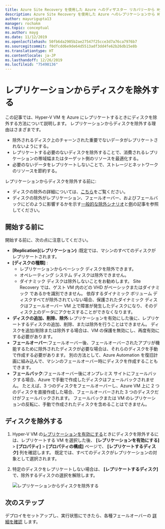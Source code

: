 ```yaml
---
title: Azure Site Recovery を使用した Azure へのディザスター リカバリーから Hyper-V VM ディスクを除外する
description: Azure Site Recovery を使用した Azure へのレプリケーションから Hyper-V VM ディスクを除外する方法。
author: mayurigupta13
manager: rochakm
ms.topic: conceptual
ms.author: mayg
ms.date: 11/12/2019
ms.openlocfilehash: 50fb6da2905b2ae27547f25cce3d7a76ca7976b7
ms.sourcegitcommit: f0dfcdd6e9de64d5513adf3dd4fe62b26db15e8b
ms.translationtype: HT
ms.contentlocale: ja-JP
ms.lasthandoff: 12/26/2019
ms.locfileid: "75498136"
---
```

# <a name="exclude-disks-from-replication"></a>レプリケーションからディスクを除外する

この記事では、Hyper-V VM を Azure にレプリケートするときにディスクを除外する方法について説明します。 レプリケーションからディスクを除外する理由はさまざまです。

- 除外されるディスク上のチャーンされた重要でないデータがレプリケートされないようにする。
- レプリケートする必要のないディスクを除外することで、消費されるレプリケーションの帯域幅またはターゲット側のリソースを最適化する。
- 必要のないデータをレプリケートしないことで、ストレージとネットワークのリソースを節約する。

レプリケーションからディスクを除外する前に:

- ディスクの除外の詳細については、[こちら](exclude-disks-replication.md)をご覧ください。
- ディスクの除外がレプリケーション、フェールオーバー、およびフェールバックにどのように影響するかを示す[一般的な除外シナリオ](exclude-disks-replication.md#typical-scenarios)と[例](exclude-disks-replication.md#example-1-exclude-the-sql-server-tempdb-disk)の記事を参照してください。

## <a name="before-you-start"></a>開始する前に

開始する前に、次の点に注意してください。

- **[Replication]\(レプリケーション\)** :既定では、マシンのすべてのディスクがレプリケートされます。
- **[ディスクの種類]** :
    - レプリケーションからベーシック ディスクを除外できます。
    - オペレーティング システム ディスクは除外できません。
    - ダイナミック ディスクは除外しないことをお勧めします。 Site Recovery では、ゲスト VM 内のどの VHD がベーシックまたはダイナミック であるかを識別できません。  依存するダイナミック ボリューム ディスクすべてが除外されていない場合、保護されたダイナミック ディスクはフェールオーバー VM 上で障害が発生したディスクになり、そのディスク上のデータにアクセスすることができなくなります。
- **ディスクの追加、削除、除外**:レプリケーションを有効にした後に、レプリケートするディスクの追加、削除、または除外を行うことはできません。 ディスクを追加/削除または除外する場合は、VM の保護を無効にし、再度有効にする必要があります。
- **フェールオーバー**:フェールオーバー後、フェールオーバーされたアプリが機能するために除外されたディスクが必要な場合は、それらのディスクを手動で作成する必要があります。 別の方法として、Azure Automation を復旧計画に組み込んで、マシンのフェールオーバー時にディスクを作成することもできます。
- **フェールバック**:フェールオーバー後にオンプレミス サイトにフェールバックする場合、Azure で手動で作成したディスクはフェールバックされません。 たとえば、3 つのディスクをフェールオーバーし、Azure VM 上に 2 つのディスクを直接作成した場合、フェールオーバーされた 3 つのディスクだけがフェールバックされます。 フェールバックまたは VM のレプリケーションの反転に、手動で作成されたディスクを含めることはできません。

## <a name="exclude-disks"></a>ディスクを除外する

1. Hyper-V VM の[レプリケーションを有効にする](site-recovery-hyper-v-site-to-azure.md)ときにディスクを除外するには、レプリケートする VM を選択した後、 **[レプリケーションを有効にする]**  >  **[プロパティ]**  >  **[プロパティの構成]** ページで、 **[レプリケートするディスク]** 列を確認します。 既定では、すべてのディスクがレプリケーションの対象として選択されます。
2. 特定のディスクをレプリケートしない場合は、 **[レプリケートするディスク]** で、除外するディスクの選択を解除します。 

    ![レプリケーションからディスクを除外する](./media/hyper-v-exclude-disk/enable-replication6-with-exclude-disk.png)


## <a name="next-steps"></a>次のステップ
デプロイをセットアップし、実行状態にできたら、各種フェールオーバーの [詳細を確認](failover-failback-overview.md) します。
